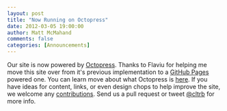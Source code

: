 ```yaml
---
layout: post
title: "Now Running on Octopress"
date: 2012-03-05 19:00:00
author: Matt McMahand
comments: false
categories: [Announcements]
---
```


Our site is now powered by [Octopress](http://octopress.com). Thanks to Flaviu for helping me move this site over from it's previous implementation to a [GitHub Pages](http://pages.github.com) powered one. You can learn move about what Octopress is [here](http://octopress.com/docs). If you have ideas for content, links, or even design chops to help improve the site, we welcome any [contributions](http://github.com/charlotte-ruby/charlotte-ruby.github.com). Send us a pull request or tweet [@cltrb](https://twitter.com/cltrb) for more info.

